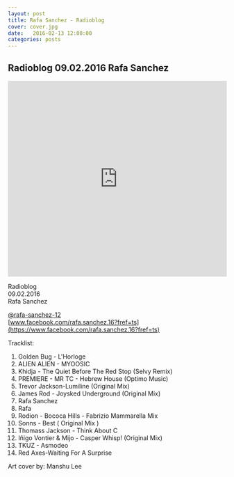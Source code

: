 ```yaml
---
layout: post
title: Rafa Sanchez - Radioblog
cover: cover.jpg
date:   2016-02-13 12:00:00
categories: posts
---
```


## Radioblog 09.02.2016 Rafa Sanchez

<iframe width="100%" height="450" scrolling="no" frameborder="no" src="https://w.soundcloud.com/player/?url=https%3A//api.soundcloud.com/tracks/246187730&amp;auto_play=false&amp;hide_related=false&amp;show_comments=true&amp;show_user=true&amp;show_reposts=false&amp;visual=true"></iframe>

Radioblog<br/>
09.02.2016<br/>
Rafa Sanchez<br/>

[@rafa-sanchez-12](https://soundcloud.com/rafa-sanchez-12)
<br />
[www.facebook.com/rafa.sanchez.16?fref=ts](https://www.facebook.com/rafa.sanchez.16?fref=ts)

Tracklist:

1.  Golden Bug - L'Horloge
2.  ALIEN ALIEN - MYOOSIC
3.  Khidja - The Quiet Before The Red Stop (Selvy Remix)
4.  PREMIERE - MR TC - Hebrew House (Optimo Music)
5.  Trevor Jackson-Lumiline (Original Mix)
6.  James Rod - Joysked Underground (Original Mix)
7.  Rafa Sanchez
8.  Rafa
9.  Rodion - Bococa Hills - Fabrizio Mammarella Mix
10. Sonns - Best ( Original Mix )
11. Thomass Jackson - Think About C
12. Iñigo Vontier & Mijo - Casper Whisp! (Original Mix)
13. TKUZ - Asmodeo
14. Red Axes-Waiting For A Surprise

Art cover by:
Manshu Lee
